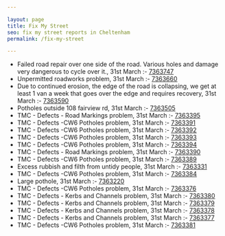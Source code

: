 ```yaml
---

layout: page
title: Fix My Street
seo: fix my street reports in Cheltenham
permalink: /fix-my-street

---
```


<!-- fix_marker starts -->

- Failed road repair over one side of the road. Various holes and damage very dangerous to cycle over it., 31st March :- [7363747](https://www.fixmystreet.com/report/7363747)
- Unpermitted roadworks problem, 31st March :- [7363660](https://www.fixmystreet.com/report/7363660)
- Due to continued erosion, the edge of the road is collapsing, we get at least 1 van a week that goes over the edge and requires recovery, 31st March :- [7363590](https://www.fixmystreet.com/report/7363590)
- Potholes outside 108 fairview rd, 31st March :- [7363505](https://www.fixmystreet.com/report/7363505)
- TMC - Defects - Road Markings problem, 31st March :- [7363395](https://www.fixmystreet.com/report/7363395)
- TMC - Defects -CW6 Potholes  problem, 31st March :- [7363391](https://www.fixmystreet.com/report/7363391)
- TMC - Defects -CW6 Potholes  problem, 31st March :- [7363392](https://www.fixmystreet.com/report/7363392)
- TMC - Defects -CW6 Potholes  problem, 31st March :- [7363393](https://www.fixmystreet.com/report/7363393)
- TMC - Defects -CW6 Potholes  problem, 31st March :- [7363394](https://www.fixmystreet.com/report/7363394)
- TMC - Defects - Road Markings problem, 31st March :- [7363390](https://www.fixmystreet.com/report/7363390)
- TMC - Defects -CW6 Potholes  problem, 31st March :- [7363389](https://www.fixmystreet.com/report/7363389)
- Excess rubbish and filth from untidy people, 31st March :- [7363331](https://www.fixmystreet.com/report/7363331)
- TMC - Defects -CW6 Potholes  problem, 31st March :- [7363384](https://www.fixmystreet.com/report/7363384)
- Large pothole, 31st March :- [7363220](https://www.fixmystreet.com/report/7363220)
- TMC - Defects -CW6 Potholes  problem, 31st March :- [7363376](https://www.fixmystreet.com/report/7363376)
- TMC - Defects - Kerbs and Channels problem, 31st March :- [7363380](https://www.fixmystreet.com/report/7363380)
- TMC - Defects - Kerbs and Channels problem, 31st March :- [7363379](https://www.fixmystreet.com/report/7363379)
- TMC - Defects - Kerbs and Channels problem, 31st March :- [7363378](https://www.fixmystreet.com/report/7363378)
- TMC - Defects - Kerbs and Channels problem, 31st March :- [7363377](https://www.fixmystreet.com/report/7363377)
- TMC - Defects -CW6 Potholes  problem, 31st March :- [7363381](https://www.fixmystreet.com/report/7363381)

<!-- fix_marker ends -->
